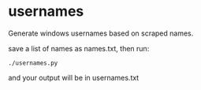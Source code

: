 # usernames
Generate windows usernames based on scraped names.


save a list of names as names.txt, then run:

    ./usernames.py

and your output will be in usernames.txt
